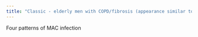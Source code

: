 ```yaml
---
title: "Classic - elderly men with COPD/fibrosis (appearance similar to post-primary TB, with nodules and cavities in upper lobes)  Immunocompromised - causes mediastinal/hilar LAD  Hypersensitivity reaction to MAC - centrilobular GGOs  Nonclassic - elderly females (Lady Windermere)"
---
```

Four patterns of MAC infection

